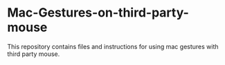 # Mac-Gestures-on-third-party-mouse
This repository contains files and instructions for using mac gestures with third party mouse.
